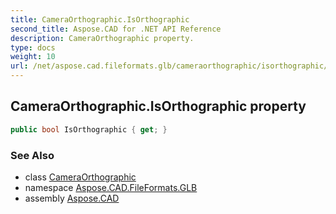 ```yaml
---
title: CameraOrthographic.IsOrthographic
second_title: Aspose.CAD for .NET API Reference
description: CameraOrthographic property. 
type: docs
weight: 10
url: /net/aspose.cad.fileformats.glb/cameraorthographic/isorthographic/
---
```

## CameraOrthographic.IsOrthographic property

```csharp
public bool IsOrthographic { get; }
```

### See Also

* class [CameraOrthographic](../)
* namespace [Aspose.CAD.FileFormats.GLB](../../cameraorthographic/)
* assembly [Aspose.CAD](../../../)


